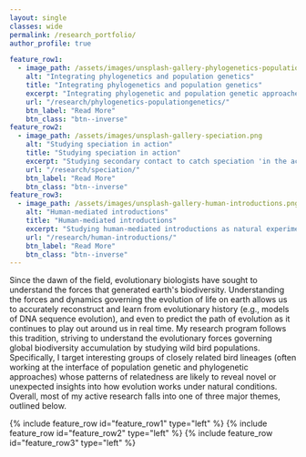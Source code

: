```yaml
---
layout: single
classes: wide
permalink: /research_portfolio/
author_profile: true

feature_row1:
  - image_path: /assets/images/unsplash-gallery-phylogenetics-populationgenetics.png
    alt: "Integrating phylogenetics and population genetics"
    title: "Integrating phylogenetics and population genetics"
    excerpt: "Integrating phylogenetic and population genetic approaches to accurately reconstruct complex evolutionary histories."
    url: "/research/phylogenetics-populationgenetics/"
    btn_label: "Read More"
    btn_class: "btn--inverse"
feature_row2:
  - image_path: /assets/images/unsplash-gallery-speciation.png
    alt: "Studying speciation in action"
    title: "Studying speciation in action"
    excerpt: "Studying secondary contact to catch speciation 'in the act' and study the evolution of reproductive isolation under natural conditions."
    url: "/research/speciation/"
    btn_label: "Read More"
    btn_class: "btn--inverse"
feature_row3:
  - image_path: /assets/images/unsplash-gallery-human-introductions.png
    alt: "Human-mediated introductions"
    title: "Human-mediated introductions"
    excerpt: "Studying human-mediated introductions as natural experiments."
    url: "/research/human-introductions/"
    btn_label: "Read More"
    btn_class: "btn--inverse"
---
```


Since the dawn of the field, evolutionary biologists have sought to understand the forces that generated earth's biodiversity. Understanding the forces and dynamics governing the evolution of life on earth allows us to accurately reconstruct and learn from evolutionary history (e.g., models of DNA sequence evolution), and even to predict the path of evolution as it continues to play out around us in real time. My research program follows this tradition, striving to understand the evolutionary forces governing global biodiversity accumulation by studying wild bird populations. Specifically, I target interesting groups of closely related bird lineages (often working at the interface of population genetic and phylogenetic approaches) whose patterns of relatedness are likely to reveal novel or unexpected insights into how evolution works under natural conditions. Overall, most of my active research falls into one of three major themes, outlined below. 



{% include feature_row id="feature_row1" type="left" %}
{% include feature_row id="feature_row2" type="left" %}
{% include feature_row id="feature_row3" type="left" %}
